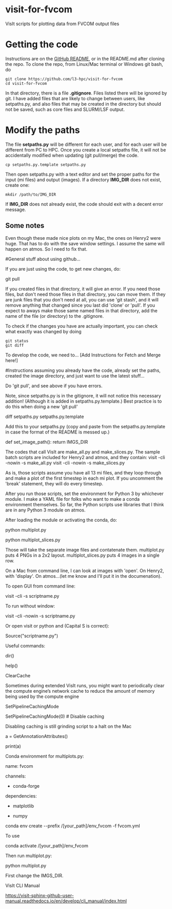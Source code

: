 # visit-for-fvcom
VisIt scripts for plotting data from FVCOM output files

# Getting the code
Instructions are on the [GitHub README](https://github.com/l3-hpc/visit-for-fvcom#readme), or in the README.md after cloning the repo.  To clone the repo, from Linux/Mac terminal or Windows git bash, do
```
git clone https://github.com/l3-hpc/visit-for-fvcom
cd visit-for-fvcom
```

In that directory, there is a file **.gitignore**.  Files listed there will be ignored by git.  I have added files that are likely to change between users, like setpaths.py, and also files that may be created in the directory but should not be saved, such as core files and SLURM/LSF output.

# Modify the paths
The file **setpaths.py** will be different for each user, and for each user will be different from PC to HPC.  Once you create a local setpaths file, it will not be accidentally modified when updating (git pull/merge) the code.
```
cp setpaths.py.template setpaths.py
```
Then open setpaths.py with a text editor and set the proper paths for the input (mi files) and output (images).  If a directory **IMG_DIR** does not exist, create one:
```
mkdir /path/to/IMG_DIR
```   
If **IMG_DIR** does not already exist, the code should exit with a decent error message.


## Some notes 

Even though these made nice plots on my Mac, the ones on Henry2 were huge.  That has to do with the save window settings.  I assume the same will happen on atmos.  So I need to fix that.

#General stuff about using github...

If you are just using the code, to get new changes, do:

git pull

If you created files in that directory, it will give an error.  If you need those files, but don't need those files in that directory, you can move them.  If they are junk files that you don't need at all, you can use 'git stash', and it will remove anything that changed since you last did 'clone' or 'pull'.  If you expect to aways make those same named files in that directory, add the name of the file (or directory) to the .gitignore.

To check if the changes you have are actually important, you can check what exactly was changed by doing
```
git status
git diff
```

To develop the code, we need to...
[Add Instructions for Fetch and Merge here!]


#Instructions assuming you already have the code, already set the paths, created the image directory, and just want to use the latest stuff...

Do 'git pull', and see above if you have errors.  

Note, since setpaths.py is in the gitignore, it will not notice this necessary addition!  (Although it is added in setpaths.py.template.)  Best practice is to do this when doing a new 'git pull'

diff setpaths.py setpaths.py.template

Add this to your setpaths.py (copy and paste from the setpaths.py.template in case the format of the README is messed up.)

def set_image_path():
    return IMGS_DIR


The codes that call VisIt are make_all.py and make_slices.py.  The sample batch scripts are included for Henry2 and atmos, and they contain:
visit -cli -nowin -s make_all.py
visit -cli -nowin -s make_slices.py

As is, those scripts assume you have all 13 mi files, and they loop through and make a plot of the first timestep in each mi plot.  If you uncomment the 'break' statement, they will do every timestep.

After you run those scripts, set the environment for Python 3 by whichever module.  I make a YAML file for folks who want to make a conda environment themselves.  So far, the Python scripts use libraries that I think are in any Python 3 module on atmos.

After loading the module or activating the conda, do:

python multiplot.py

python multiplot_slices.py

Those will take the separate image files and contatenate them.  multiplot.py puts 4 PNGs in a 2x2 layout.  multiplot_slices.py puts 4 images in a single row.

On a Mac from command line, I can look at images with 'open'.  On Henry2, with 'display'.  On atmos...(let me know and I'll put it in the documenation).



To open GUI from command line:

visit -cli -s scriptname.py

To run without window:

visit -cli -nowin -s scriptname.py

Or open visit or python and (Capital S is correct):

Source("scriptname.py")

Useful commands:

dir()

help()

ClearCache

Sometimes during extended VisIt runs, you might want to periodically clear the compute engine’s network cache to reduce the amount of memory being used by the compute engine

SetPipelineCachingMode

SetPipelineCachingMode(0) # Disable caching

Disabling caching is still grinding script to a halt on the Mac

a = GetAnnotationAttributes()

print(a)


Conda environment for multiplots.py:

name: fvcom

channels:

  - conda-forge

dependencies:

 - matplotlib

 - numpy

conda env create --prefix /[your_path]/env_fvcom -f fvcom.yml

To use

conda activate /[your_path]/env_fvcom

Then run multiplot.py:

python multiplot.py

First change the IMGS_DIR.  

VisIt CLI Manual

https://visit-sphinx-github-user-manual.readthedocs.io/en/develop/cli_manual/index.html
